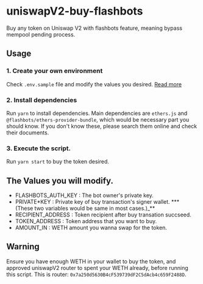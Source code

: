 # uniswapV2-buy-flashbots

Buy any token on Uniswap V2 with flashbots feature, meaning bypass mempool pending process.

## Usage

### 1. Create your own environment

Check `.env.sample` file and modify the values you desired. [Read more](#the-values-you-will-modify)

### 2. Install dependencies

Run `yarn` to install dependencies. Main dependencies are `ethers.js` and `@flashbots/ethers-provider-bundle`, which would be necessary part you should know. If you don't know these, please search them online and check their documents.

### 3. Execute the script.

Run `yarn start` to buy the token desired.

## The Values you will modify.

- FLASHBOTS_AUTH_KEY : The bot owner's private key.
- PRIVATE\*KEY : Private key of buy transaction's signer wallet.
  \*\*\*(These two variables would be same in most cases.)\_\*\*
- RECIPIENT_ADDRESS : Token recipient after buy transation succseed.
- TOKEN_ADDRESS : Token address that you want to buy.
- AMOUNT_IN : WETH amount you wanna swap for the token.

## Warning

Ensure you have enough WETH in your wallet to buy the token, and approved uniswapV2 router to spent your WETH already, before running this script. This is router: `0x7a250d5630B4cF539739dF2C5dAcb4c659F2488D`.
